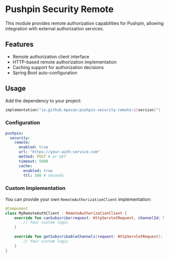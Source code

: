 # Pushpin Security Remote

This module provides remote authorization capabilities for Pushpin, allowing integration with external authorization services.

## Features

- Remote authorization client interface
- HTTP-based remote authorization implementation
- Caching support for authorization decisions
- Spring Boot auto-configuration

## Usage

Add the dependency to your project:

```kotlin
implementation("io.github.mpecan:pushpin-security-remote:${version}")
```

### Configuration

```yaml
pushpin:
  security:
    remote:
      enabled: true
      url: "https://your-auth-service.com"
      method: POST # or GET
      timeout: 5000
      cache:
        enabled: true
        ttl: 300 # seconds
```

### Custom Implementation

You can provide your own `RemoteAuthorizationClient` implementation:

```kotlin
@Component
class MyRemoteAuthClient : RemoteAuthorizationClient {
    override fun canSubscribe(request: HttpServletRequest, channelId: String): Boolean {
        // Your custom logic
    }
    
    override fun getSubscribableChannels(request: HttpServletRequest): Set<String> {
        // Your custom logic
    }
}
```